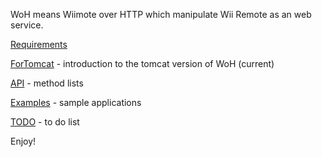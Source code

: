 WoH means Wiimote over HTTP which manipulate Wii Remote as an web service.

[Requirements](Requirements.md)

[ForTomcat](ForTomcat.md) - introduction to the tomcat version of WoH (current)

[API](API.md) - method lists

[Examples](Examples.md) - sample applications

[TODO](TODO.md) - to do list

Enjoy!